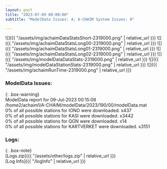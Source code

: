 ```yaml
---
layout: post
title: "2023-07-09 00:00:00"
subtitle: "ModelData Issues: 4; A-CHAIM System Issues: 0"

---
```


![]({{ "/assets/img/achaimDataStatsShort-2319000.png" | relative_url }})
![]({{ "/assets/img/achaimDataStatsLong00-2319000.png" | relative_url }})
![]({{ "/assets/img/achaimDataStatsLong01-2319000.png" | relative_url }})
![]({{ "/assets/img/achaimDataStatsLong02-2319000.png" | relative_url }})
![]({{ "/assets/img/modelDataDataStats-2319000.png" | relative_url }})
![]({{ "/assets/img/modelDataStationStats-2319000.png" | relative_url }})
![]({{ "/assets/img/achaimRunTime-2319000.png" | relative_url }})


### ModelData Issues:  
  
{: .box-warning}  
 ModelData report for 09-Jul-2023 00:15:08   
 /home2/achaim1/A-CHAIM/modelData/2023/190/00/modelData.mat   
 0% of all possible stations for IONO were downloaded. x437   
 0% of all possible stations for KASI were downloaded. x3442   
 0% of all possible stations for QGN were downloaded. x14   
 0% of all possible stations for KARTVERKET were downloaded. x3151   
  


### Logs:  
  
{: .box-note}  
[Logs.zip]({{ "/assets/other/logs.zip" | relative_url }})  
[Log Info]({{ "/logInfo" | relative_url }})  
